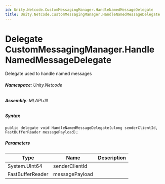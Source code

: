 ```yaml
---
id: Unity.Netcode.CustomMessagingManager.HandleNamedMessageDelegate
title: Unity.Netcode.CustomMessagingManager.HandleNamedMessageDelegate
---
```


# Delegate CustomMessagingManager.HandleNamedMessageDelegate


Delegate used to handle named messages






###### **Namespace**: Unity.Netcode

###### **Assembly**: MLAPI.dll

##### Syntax


``` lang-csharp
public delegate void HandleNamedMessageDelegate(ulong senderClientId, FastBufferReader messagePayload);
```



##### Parameters

| Type             | Name           | Description |
|------------------|----------------|-------------|
| System.UInt64    | senderClientId |             |
| FastBufferReader | messagePayload |             |



